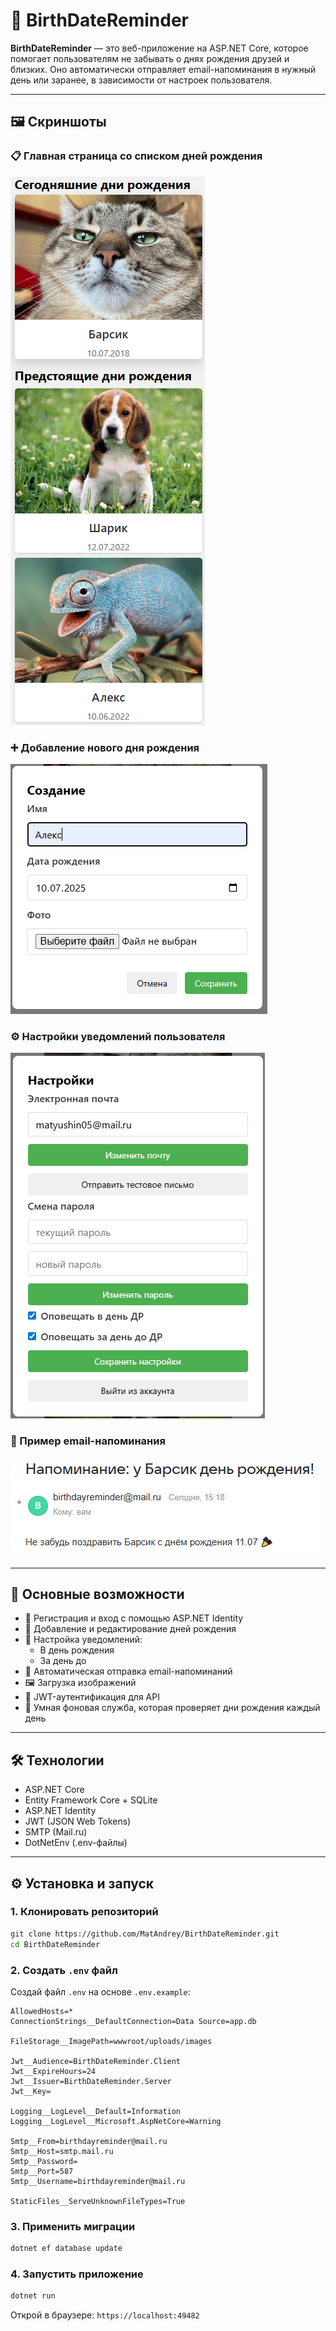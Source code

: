 ﻿# 🎉 BirthDateReminder

**BirthDateReminder** — это веб-приложение на ASP.NET Core, которое помогает пользователям не забывать о днях рождения друзей и близких. Оно автоматически отправляет email-напоминания в нужный день или заранее, в зависимости от настроек пользователя.

---

## 🖼️ Скриншоты

### 📋 Главная страница со списком дней рождения
![screenshot](screenshots/birthday-list.png)

### ➕ Добавление нового дня рождения
![screenshot](screenshots/add-birthday.png)

### ⚙️ Настройки уведомлений пользователя
![screenshot](screenshots/user-settings.png)

### 📧 Пример email-напоминания
![screenshot](screenshots/email-preview.png)

---

## 🚀 Основные возможности

- 👤 Регистрация и вход с помощью ASP.NET Identity
- 📅 Добавление и редактирование дней рождения
- 🔔 Настройка уведомлений:
  - В день рождения
  - За день до
- 📧 Автоматическая отправка email-напоминаний
- 🖼 Загрузка изображений 
- 🔐 JWT-аутентификация для API
- 🧠 Умная фоновая служба, которая проверяет дни рождения каждый день

---

## 🛠️ Технологии

- ASP.NET Core
- Entity Framework Core + SQLite
- ASP.NET Identity
- JWT (JSON Web Tokens)
- SMTP (Mail.ru)
- DotNetEnv (.env-файлы)

---

## ⚙️ Установка и запуск

### 1. Клонировать репозиторий

```bash
git clone https://github.com/MatAndrey/BirthDateReminder.git
cd BirthDateReminder
```

### 2. Создать `.env` файл

Создай файл `.env` на основе `.env.example`:

```env
AllowedHosts=*
ConnectionStrings__DefaultConnection=Data Source=app.db

FileStorage__ImagePath=wwwroot/uploads/images

Jwt__Audience=BirthDateReminder.Client
Jwt__ExpireHours=24
Jwt__Issuer=BirthDateReminder.Server
Jwt__Key=

Logging__LogLevel__Default=Information
Logging__LogLevel__Microsoft.AspNetCore=Warning

Smtp__From=birthdayreminder@mail.ru
Smtp__Host=smtp.mail.ru
Smtp__Password=
Smtp__Port=587
Smtp__Username=birthdayreminder@mail.ru

StaticFiles__ServeUnknownFileTypes=True
```

### 3. Применить миграции

```bash
dotnet ef database update
```

### 4. Запустить приложение

```bash
dotnet run
```

Открой в браузере: `https://localhost:49482`
